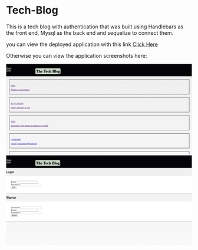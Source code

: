 # Tech-Blog
This is a tech blog with authentication that was built using Handlebars as the front end, Mysql as the back end and sequelize to connect them.

you can view the deployed application with this link [Click Here](https://brennancoats-tech-blog.herokuapp.com/)

Otherwise you can view the application screenshots here:

![image](./images/week14challengepic1.png)
![image](./images/week14challengepic2.png)
